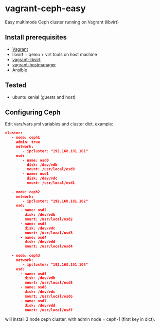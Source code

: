 # vagrant-ceph-easy
Easy multimode Ceph cluster running on Vagrant (libvirt)

## Install prerequisites

* [Vagrant](http://www.vagrantup.com/downloads.html)
* libvirt + qemu + virt tools on host machine
* [vagrant-libvirt](https://github.com/vagrant-libvirt/vagrant-libvirt)
* [vagrant-hostmanager](https://github.com/smdahlen/vagrant-hostmanager)
* [Ansible](https://www.ansible.com/)

## Tested
* ubuntu xenial (guests and host)

## Configuring Ceph
Edit vars/vars.yml variables and cluster dict, example:

```json
cluster:
   - node: ceph1
     admin: true
     network:
        - ipcluster: "192.168.101.101"
     osd:
        - name: osd0
          disk: /dev/vdb
          mount: /usr/local/osd0
        - name: osd1
          disk: /dev/vdc
          mount: /usr/local/osd1
    
   - node: ceph2
     network:
        - ipcluster: "192.168.101.102"
     osd:
       - name: osd2
         disk: /dev/vdb
         mount: /usr/local/osd2
       - name: osd3
         disk: /dev/vdc
         mount: /usr/local/osd3
       - name: osd4
         disk: /dev/vdd
         mount: /usr/local/osd4
    
   - node: ceph3 
     network: 
        - ipcluster: "192.168.101.103"
     osd:
       - name: osd5
         disk: /dev/vdb
         mount: /usr/local/osd5
       - name: osd6
         disk: /dev/vdc
         mount: /usr/local/osd6
       - name: osd7
         disk: /dev/vdd
         mount: /usr/local/osd7
```
will install 3 node ceph cluster, with admin node = ceph-1 (first key in dict).
